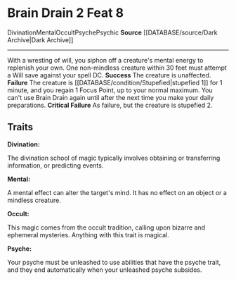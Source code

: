 ﻿---
actions: '[two-actions]'
feat: Brain Drain
id: '3672'
level: '8'
name: Brain Drain
rarity: Common
school: Divination
source: '[[DATABASE/source/Dark Archive|Dark Archive]]'
trait:
- '[[DATABASE/trait/Divination|Divination]]'
- '[[DATABASE/trait/Mental|Mental]]'
- '[[DATABASE/trait/Occult|Occult]]'
- '[[DATABASE/trait/Psyche|Psyche]]'
- '[[DATABASE/trait/Psychic|Psychic]]'
type: Feat

---
# Brain Drain <span class="action-icon">2</span> <span class="item-type">Feat 8</span>

<span class="item-trait">Divination</span><span class="item-trait">Mental</span><span class="item-trait">Occult</span><span class="item-trait">Psyche</span><span class="item-trait">Psychic</span>
**Source** [[DATABASE/source/Dark Archive|Dark Archive]]

---
With a wresting of will, you siphon off a creature's mental energy to replenish your own. One non-mindless creature within 30 feet must attempt a Will save against your spell DC.
**Success** The creature is unaffected.
**Failure** The creature is [[DATABASE/condition/Stupefied|stupefied 1]] for 1 minute, and you regain 1 Focus Point, up to your normal maximum. You can't use Brain Drain again until after the next time you make your daily preparations.
**Critical Failure** As failure, but the creature is stupefied 2.

## Traits

**Divination:**

The divination school of magic typically involves obtaining or transferring information, or predicting events.

**Mental:**

A mental effect can alter the target's mind. It has no effect on an object or a mindless creature.

**Occult:**

This magic comes from the occult tradition, calling upon bizarre and ephemeral mysteries. Anything with this trait is magical.

**Psyche:**

Your psyche must be unleashed to use abilities that have the psyche trait, and they end automatically when your unleashed psyche subsides.